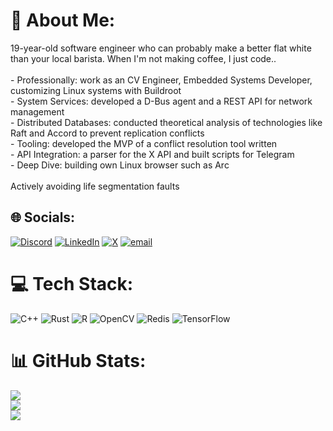 # 🖤 About Me:
19-year-old software engineer who can probably make a better flat white than your local barista. When I'm not making coffee, I just code..<br><br>- Professionally: work as an CV Engineer, Embedded Systems Developer, customizing Linux systems with Buildroot<br>- System Services: developed a D-Bus agent and a REST API for network management<br>- Distributed Databases: conducted theoretical analysis of technologies like Raft and Accord to prevent replication conflicts<br>- Tooling: developed the MVP of a conflict resolution tool written<br>- API Integration: a parser for the X API and built scripts for Telegram<br>- Deep Dive: building own Linux browser such as Arc<br><br>Actively avoiding life segmentation faults


## 🌐 Socials:
[![Discord](https://img.shields.io/badge/Discord-%237289DA.svg?logo=discord&logoColor=white)](https://discord.gg/sheyme) [![LinkedIn](https://img.shields.io/badge/LinkedIn-%230077B5.svg?logo=linkedin&logoColor=white)](https://linkedin.com/in/sheyme) [![X](https://img.shields.io/badge/X-black.svg?logo=X&logoColor=white)](https://x.com/sheyme__) [![email](https://img.shields.io/badge/Email-D14836?logo=gmail&logoColor=white)](mailto:yourcursesheyme@gmail.com) 

# 💻 Tech Stack:
![C++](https://img.shields.io/badge/c++-%2300599C.svg?style=flat&logo=c%2B%2B&logoColor=white) ![Rust](https://img.shields.io/badge/rust-%23000000.svg?style=flat&logo=rust&logoColor=white) ![R](https://img.shields.io/badge/r-%23276DC3.svg?style=flat&logo=r&logoColor=white) ![OpenCV](https://img.shields.io/badge/opencv-%23white.svg?style=flat&logo=opencv&logoColor=white) ![Redis](https://img.shields.io/badge/redis-%23DD0031.svg?style=flat&logo=redis&logoColor=white) ![TensorFlow](https://img.shields.io/badge/TensorFlow-%23FF6F00.svg?style=flat&logo=TensorFlow&logoColor=white)
# 📊 GitHub Stats:
![](https://github-readme-stats.vercel.app/api?username=YourCurseSheyme&theme=dark&hide_border=true&include_all_commits=false&count_private=false)<br/>
![](https://nirzak-streak-stats.vercel.app/?user=YourCurseSheyme&theme=dark&hide_border=true)<br/>
![](https://github-readme-stats.vercel.app/api/top-langs/?username=YourCurseSheyme&theme=dark&hide_border=true&include_all_commits=false&count_private=false&layout=compact)

<!-- Proudly created with GPRM ( https://gprm.itsvg.in ) -->
